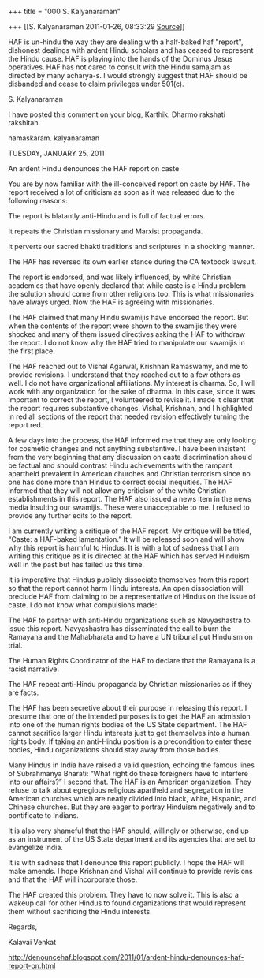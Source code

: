 +++
title = "000 S. Kalyanaraman"

+++
[[S. Kalyanaraman	2011-01-26, 08:33:29 [Source](https://groups.google.com/g/bvparishat/c/pRUI6qdeEH4)]]



HAF is un-hindu the way they are dealing with a half-baked haf "report", dishonest dealings with ardent Hindu scholars and has ceased to represent the Hindu cause. HAF is playing into the hands of the Dominus Jesus operatives. HAF has not cared to consult with the Hindu samajam as directed by many acharya-s. I would strongly suggest that HAF should be disbanded and cease to claim privileges under 501(c).

  

S. Kalyanaraman

  

I have posted this comment on your blog, Karthik. Dharmo rakshati rakshitah.

  

namaskaram. kalyanaraman

  

TUESDAY, JANUARY 25, 2011

  

An ardent Hindu denounces the HAF report on caste

You are by now familiar with the ill-conceived report on caste by HAF. The report received a lot of criticism as soon as it was released due to the following reasons:

The report is blatantly anti-Hindu and is full of factual errors.

It repeats the Christian missionary and Marxist propaganda.

It perverts our sacred bhakti traditions and scriptures in a shocking manner.

The HAF has reversed its own earlier stance during the CA textbook lawsuit.

  

The report is endorsed, and was likely influenced, by white Christian academics that have openly declared that while caste is a Hindu problem the solution should come from other religions too. This is what missionaries have always urged. Now the HAF is agreeing with missionaries.

  

The HAF claimed that many Hindu swamijis have endorsed the report. But when the contents of the report were shown to the swamijis they were shocked and many of them issued directives asking the HAF to withdraw the report. I do not know why the HAF tried to manipulate our swamijis in the first place.

  

The HAF reached out to Vishal Agarwal, Krishnan Ramaswamy, and me to provide revisions. I understand that they reached out to a few others as well. I do not have organizational affiliations. My interest is dharma. So, I will work with any organization for the sake of dharma. In this case, since it was important to correct the report, I volunteered to revise it. I made it clear that the report requires substantive changes. Vishal, Krishnan, and I highlighted in red all sections of the report that needed revision effectively turning the report red.

  

A few days into the process, the HAF informed me that they are only looking for cosmetic changes and not anything substantive. I have been insistent from the very beginning that any discussion on caste discrimination should be factual and should contrast Hindu achievements with the rampant apartheid prevalent in American churches and Christian terrorism since no one has done more than Hindus to correct social inequities. The HAF informed that they will not allow any criticism of the white Christian establishments in this report. The HAF also issued a news item in the news media insulting our swamijis. These were unacceptable to me. I refused to provide any further edits to the report.

  

I am currently writing a critique of the HAF report. My critique will be titled, “Caste: a HAF-baked lamentation.” It will be released soon and will show why this report is harmful to Hindus. It is with a lot of sadness that I am writing this critique as it is directed at the HAF which has served Hinduism well in the past but has failed us this time.

  

It is imperative that Hindus publicly dissociate themselves from this report so that the report cannot harm Hindu interests. An open dissociation will preclude HAF from claiming to be a representative of Hindus on the issue of caste. I do not know what compulsions made:

  

The HAF to partner with anti-Hindu organizations such as Navyashastra to issue this report. Navyashastra has disseminated the call to burn the Ramayana and the Mahabharata and to have a UN tribunal put Hinduism on trial.

The Human Rights Coordinator of the HAF to declare that the Ramayana is a racist narrative.

The HAF repeat anti-Hindu propaganda by Christian missionaries as if they are facts.

The HAF has been secretive about their purpose in releasing this report. I presume that one of the intended purposes is to get the HAF an admission into one of the human rights bodies of the US State department. The HAF cannot sacrifice larger Hindu interests just to get themselves into a human rights body. If taking an anti-Hindu position is a precondition to enter these bodies, Hindu organizations should stay away from those bodies.

  

Many Hindus in India have raised a valid question, echoing the famous lines of Subrahmanya Bharati: “What right do these foreigners have to interfere into our affairs?” I second that. The HAF is an American organization. They refuse to talk about egregious religious apartheid and segregation in the American churches which are neatly divided into black, white, Hispanic, and Chinese churches. But they are eager to portray Hinduism negatively and to pontificate to Indians.

  

It is also very shameful that the HAF should, willingly or otherwise, end up as an instrument of the US State department and its agencies that are set to evangelize India.

  

It is with sadness that I denounce this report publicly. I hope the HAF will make amends. I hope Krishnan and Vishal will continue to provide revisions and that the HAF will incorporate those.

  

The HAF created this problem. They have to now solve it. This is also a wakeup call for other Hindus to found organizations that would represent them without sacrificing the Hindu interests.

  

Regards,

  

Kalavai Venkat

<http://denouncehaf.blogspot.com/2011/01/ardent-hindu-denounces-haf-report-on.html>

  

